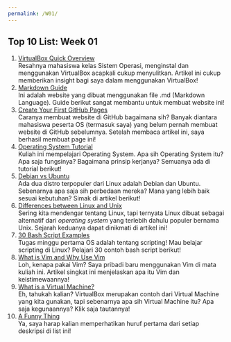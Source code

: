 ```yaml
---
permalink: /W01/
---
```


## Top 10 List: Week 01

1. [VirtualBox Quick Overview](https://www.nakivo.com/blog/use-virtualbox-quick-overview/)<br>Resahnya mahasiswa kelas Sistem Operasi, menginstal dan menggunakan VirtualBox acapkali cukup menyulitkan. Artikel ini cukup memberikan insight bagi saya dalam menggunakan VirtualBox!
2. [Markdown Guide](https://www.markdownguide.org/)<br>Ini adalah website yang dibuat menggunakan file .md (Markdown Language). Guide berikut sangat membantu untuk membuat website ini!
3. [Create Your First GitHub Pages](https://dev.to/programliftoff/create-your-first-website-on-github-pages)<br>Caranya membuat website di GitHub bagaimana sih? Banyak diantara mahasiswa peserta OS (termasuk saya) yang belum pernah membuat website di GitHub sebelumnya. Setelah membaca artikel ini, saya berhasil membuat page ini!
4. [Operating System Tutorial](https://www.tutorialspoint.com/operating_system/os_overview.htm)<br>Kuliah ini mempelajari Operating System. Apa sih Operating System itu? Apa saja fungsinya? Bagaimana prinsip kerjanya? Semuanya ada di tutorial berikut!
5. [Debian vs Ubuntu](https://thishosting.rocks/debian-vs-ubuntu/)<br>Ada dua distro terpopuler dari Linux adalah Debian dan Ubuntu. Sebenarnya apa saja sih perbedaan mereka? Mana yang lebih baik sesuai kebutuhan? Simak di artikel berikut! 
6. [Differences between Linux and Unix](https://opensource.com/article/18/5/differences-between-linux-and-unix)<br>Sering kita mendengar tentang Linux, tapi ternyata Linux dibuat sebagai alternatif dari *operating system* yang terlebih dahulu populer bernama Unix. Sejarah keduanya dapat dinikmati di artikel ini!
7. [30 Bash Script Examples](https://linuxhint.com/30_bash_script_examples/)<br>Tugas minggu pertama OS adalah tentang scripting! Mau belajar scripting di Linux? Pelajari 30 contoh bash script berikut!
8. [What is Vim and Why Use Vim](https://medium.com/@fay_jai/what-is-vim-and-why-use-vim-54c67ce3c18e)<br>Loh, kenapa pakai Vim? Saya pribadi baru menggunakan Vim di mata kuliah ini. Artikel singkat ini menjelaskan apa itu Vim dan keistimewaannya!
9. [What is a Virtual Machine?](https://www.vmware.com/topics/glossary/content/virtual-machine)<br>Eh, tahukah kalian? VirtualBox merupakan contoh dari Virtual Machine yang kita gunakan, tapi sebenarnya apa sih Virtual Machine itu? Apa saja kegunaannya? Klik saja tautannya!
10. [A Funny Thing](https://www.youtube.com/watch?v=iik25wqIuFo)<br>Ya, saya harap kalian memperhatikan huruf pertama dari setiap deskripsi di list ini!
